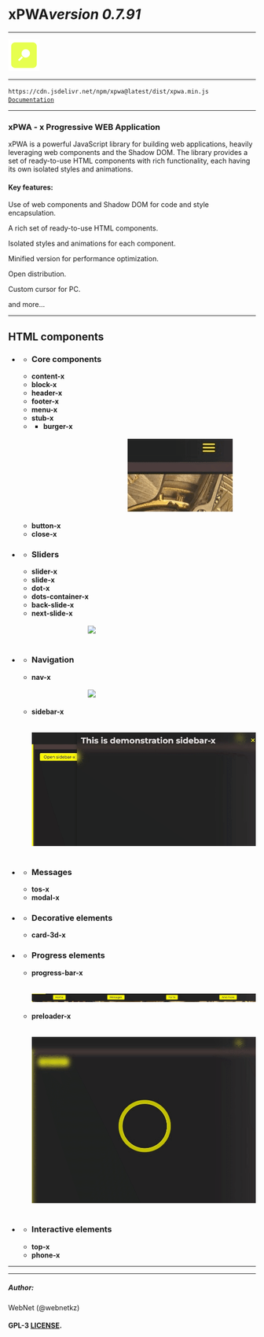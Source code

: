 <h1 style="display: flex; align-items: center;">
    xPWA 
    <i>version 0.7.91</i>
</h1>
<hr>
<img src="./logo.png">
<hr>
<code>https://cdn.jsdelivr.net/npm/xpwa@latest/dist/xpwa.min.js</code>
<code><a href="https://xpwa.webnet.kz">Documentation</a></code>

<hr>
<h3>xPWA - x Progressive WEB Application</h3>
<p>xPWA is a powerful JavaScript library for building web applications, heavily leveraging web components and the Shadow DOM. The library provides a set of ready-to-use HTML components with rich functionality, each having its own isolated styles and animations.</p>
<h4>Key features:</h4>
<p>Use of web components and Shadow DOM for code and style encapsulation.</p>
<p>A rich set of ready-to-use HTML components.</p>
<p>Isolated styles and animations for each component.</p>
<p>Minified version for performance optimization.</p>
<p>Open distribution.</p>
<p>Custom cursor for PC.</p>
<p>and more...</p>
<hr>
<h2>HTML components</h2>
<ul>
    <li>
        <ul>
            <li><h3>Core components</h3></li>
            <li><b>content-x</b></li>
            <li><b>block-x</b></li>
            <li><b>header-x</b></li>
            <li><b>footer-x</b></li> 
            <li><b>menu-x</b></li>
            <li><b>stub-x</b></li>
            <li>
                <ul>
                    <li><b>burger-x</b></li>
                    <code>
                        <img src="./gifs/burger.gif">
                    </code>
                </ul>
            </li>
            <li><b>button-x</b></li>
            <li><b>close-x</b></li>
        </ul>
    </li>
    <li>
        <ul>
            <li><h3>Sliders</h3></li>
            <li><b>slider-x</b></li>
            <li><b>slide-x</b></li>
            <li><b>dot-x</b></li>
            <li><b>dots-container-x</b></li>
            <li><b>back-slide-x</b></li>
            <li><b>next-slide-x</b></li>
            <code>
                <img src="./gifs/slider.gif">
            </code>
        </ul>
    </li>
    <li>
        <ul>
            <li><h3>Navigation</h3></li>
            <li><b>nav-x</b></li>
            <code>
                <img src="./gifs/nav.gif">
            </code>
            <li><b>sidebar-x</b></li>
            <code>
                <img src="./gifs/sidebar.gif">
            </code>
        </ul>
    </li>
    <li>
        <ul>
            <li><h3>Messages</h3></li>
            <li><b>tos-x</b></li>
            <li><b>modal-x</b></li>
        </ul>
    </li>
    <li>
        <ul>
            <li><h3>Decorative elements</h3></li>
            <li><b>card-3d-x</b></li>
        </ul>
    </li>
    <li>
        <ul>
            <li><h3>Progress elements</h3></li>
            <li><b>progress-bar-x</b></li>
            <code>
                <img src="./gifs/progress_bar.gif">
            </code>
            <li><b>preloader-x</b></li>
            <code>
                <img src="./gifs/preloader.gif">
            </code>
        </ul>
    </li>
    <li>
        <ul>
            <li><h3>Interactive elements</h3></li>
            <li><b>top-x</b></li>
            <li><b>phone-x</b></li>
        </ul>
    </li>
</ul>

<hr>
<hr>
<h5>Author:</h5>
<p>WebNet (@webnetkz)</p>
<h4>GPL-3 <a href="LICENSE">LICENSE</a>.</h4>




